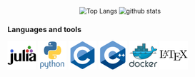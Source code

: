 <!-- ### Hi there 👋 -->

<p align="center"> 
  <img alt="Top Langs" height="160px" src="https://github-readme-stats.vercel.app/api/top-langs/?username=medamayakii&layout=compact&count_private=true&show_icons=true&theme=tokyonight&hide=jupyter%20notebook" />
  <img alt="github stats" height="160px" src="https://github-readme-stats.vercel.app/api?username=medamayakii&count_private=true&show_icons=true&show_icons=true&theme=tokyonight" />
</p>

### Languages and tools
<p>
    <img src="https://github.com/devicons/devicon/blob/v2.15.1/icons/julia/julia-original-wordmark.svg" height=64 />
    <img src="https://github.com/devicons/devicon/blob/v2.15.1/icons/python/python-original-wordmark.svg" height=64 />
    <img src="https://github.com/devicons/devicon/blob/v2.15.1/icons/c/c-original.svg" height=64 />
    <img src="https://github.com/devicons/devicon/blob/v2.15.1/icons/cplusplus/cplusplus-original.svg" height=64 />
    <img src="https://github.com/devicons/devicon/blob/v2.15.1/icons/docker/docker-original-wordmark.svg" height=64 />
    <img src="https://github.com/devicons/devicon/blob/v2.15.1/icons/latex/latex-original.svg" height=64 />
</p>

<!--
**medamayakii/medamayakii** is a ✨ _special_ ✨ repository because its `README.md` (this file) appears on your GitHub profile.

Here are some ideas to get you started:

- 🔭 I’m currently working on ...
- 🌱 I’m currently learning ...
- 👯 I’m looking to collaborate on ...
- 🤔 I’m looking for help with ...
- 💬 Ask me about ...
- 📫 How to reach me: ...
- 😄 Pronouns: ...
- ⚡ Fun fact: ...
-->
